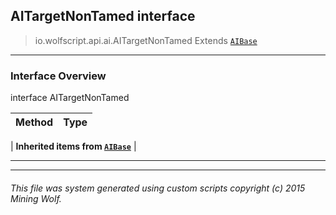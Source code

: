 ## AITargetNonTamed __interface__

>io.wolfscript.api.ai.AITargetNonTamed
>Extends [`AIBase`](AIBase.md)

---

### Interface Overview

interface AITargetNonTamed

Method | Type   
--- | :--- 
 |
__Inherited items from [`AIBase`](AIBase.md)__ |





---



---


###### This file was system generated using custom scripts copyright (c) 2015 Mining Wolf.
	

